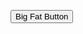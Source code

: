 <html>
<body>
<p></p><button class="button-save large">Big Fat Button</button><p></p>
</body>
</html>
